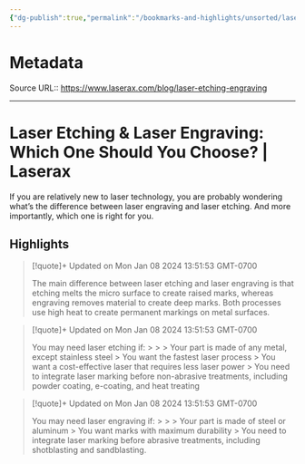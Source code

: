 ```yaml
---
{"dg-publish":true,"permalink":"/bookmarks-and-highlights/unsorted/laser-etching-and-laser-engraving-which-one-should-you-choose-laserax/","noteIcon":""}
---
```



# Metadata
Source URL:: https://www.laserax.com/blog/laser-etching-engraving


---
# Laser Etching &amp; Laser Engraving: Which One Should You Choose? | Laserax

If you are relatively new to laser technology, you are probably wondering what’s the difference between laser engraving and laser etching. And more importantly, which one is right for you.

## Highlights

> [!quote]+ Updated on Mon Jan 08 2024 13:51:53 GMT-0700
>
> The main difference between laser etching and laser engraving is that etching melts the micro surface to create raised marks, whereas engraving removes material to create deep marks. Both processes use high heat to create permanent markings on metal surfaces.

> [!quote]+ Updated on Mon Jan 08 2024 13:51:53 GMT-0700
>
> You may need laser etching if:
&gt;
&gt;
&gt;	Your part is made of any metal, except stainless steel
&gt;	You want the fastest laser process
&gt;	You want a cost-effective laser that requires less laser power
&gt;	You need to integrate laser marking before non-abrasive treatments, including powder coating, e-coating, and heat treating

> [!quote]+ Updated on Mon Jan 08 2024 13:51:53 GMT-0700
>
> You may need laser engraving if:
&gt;
&gt;
&gt;	Your part is made of steel or aluminum
&gt;	You want marks with maximum durability
&gt;	You need to integrate laser marking before abrasive treatments, including  shotblasting and sandblasting.

